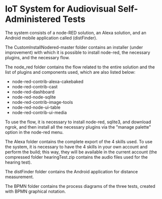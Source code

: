 # IoT System for Audiovisual Self-Administered Tests

The system consists of a node-RED solution, an Alexa solution, and an Android mobile application called (distFinder).

The CustomInstallNodered-master folder contains an installer (under improvement) with which it is possible to install node-red, the necessary plugins, and the necessary flow.

The node_red folder contains the flow related to the entire solution and the list of plugins and components used, which are also listed below:

- node-red-contrib-alexa-cakebaked
- node-red-contrib-cast
- node-red-dashboard
- node-red-node-sqlite
- node-red-contrib-image-tools
- node-red-node-ui-table
- node-red-contrib-ui-media

To use the flow, it is necessary to install node-red, sqlite3, and download ngrok, and then install all the necessary plugins via the "manage palette" option in the node-red menu.

The Alexa folder contains the complete export of the 4 skills used. To use the system, it is necessary to have the 4 skills in your own account and perform the build; this way, they will be available in the current account (the compressed folder hearingTest.zip contains the audio files used for the hearing test).

The distFinder folder contains the Android application for distance measurement.

The BPMN folder contains the process diagrams of the three tests, created with BPMN graphical notation.
